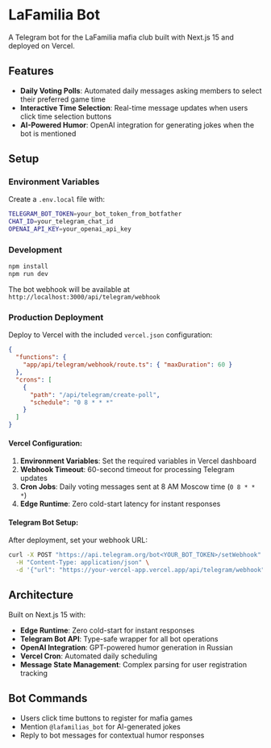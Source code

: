 # LaFamilia Bot

A Telegram bot for the LaFamilia mafia club built with Next.js 15 and deployed on Vercel.

## Features

- **Daily Voting Polls**: Automated daily messages asking members to select their preferred game time
- **Interactive Time Selection**: Real-time message updates when users click time selection buttons
- **AI-Powered Humor**: OpenAI integration for generating jokes when the bot is mentioned

## Setup

### Environment Variables

Create a `.env.local` file with:

```bash
TELEGRAM_BOT_TOKEN=your_bot_token_from_botfather
CHAT_ID=your_telegram_chat_id
OPENAI_API_KEY=your_openai_api_key
```

### Development

```bash
npm install
npm run dev
```

The bot webhook will be available at `http://localhost:3000/api/telegram/webhook`

### Production Deployment

Deploy to Vercel with the included `vercel.json` configuration:

```json
{
  "functions": {
    "app/api/telegram/webhook/route.ts": { "maxDuration": 60 }
  },
  "crons": [
    {
      "path": "/api/telegram/create-poll",
      "schedule": "0 8 * * *"
    }
  ]
}
```

#### Vercel Configuration:

1. **Environment Variables**: Set the required variables in Vercel dashboard
2. **Webhook Timeout**: 60-second timeout for processing Telegram updates
3. **Cron Jobs**: Daily voting messages sent at 8 AM Moscow time (`0 8 * * *`)
4. **Edge Runtime**: Zero cold-start latency for instant responses

#### Telegram Bot Setup:

After deployment, set your webhook URL:
```bash
curl -X POST "https://api.telegram.org/bot<YOUR_BOT_TOKEN>/setWebhook" \
  -H "Content-Type: application/json" \
  -d '{"url": "https://your-vercel-app.vercel.app/api/telegram/webhook"}'
```

## Architecture

Built on Next.js 15 with:

- **Edge Runtime**: Zero cold-start for instant responses
- **Telegram Bot API**: Type-safe wrapper for all bot operations  
- **OpenAI Integration**: GPT-powered humor generation in Russian
- **Vercel Cron**: Automated daily scheduling
- **Message State Management**: Complex parsing for user registration tracking

## Bot Commands

- Users click time buttons to register for mafia games
- Mention `@lafamilias_bot` for AI-generated jokes
- Reply to bot messages for contextual humor responses
